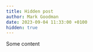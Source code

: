 ```yaml
---
title: Hidden post
author: Mark Goodman
date: 2023-09-04 11:33:00 +0100
hidden: true
---
```


Some content